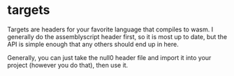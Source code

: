 # targets

Targets are headers for your favorite language that compiles to wasm. I generally do the assemblyscript header first, so it is most up to date, but the API is simple enough that any others should end up in here.

Generally, you can just take the null0 header file and import it into your project (however you do that), then use it.
